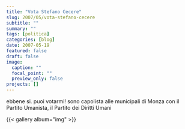 ```yaml
---
title: "Vota Stefano Cecere"
slug: 2007/05/vota-stefano-cecere
subtitle: ""
summary: ""
tags: [politica]
categories: [blog]
date: 2007-05-19
featured: false
draft: false
image:
  caption: ""
  focal_point: ""
  preview_only: false
projects: []
---
```


ebbene si. puoi votarmi!
sono capolista alle municipali di Monza con il Partito Umanista, il Partito dei Diritti Umani

{{< gallery album="img" >}}
